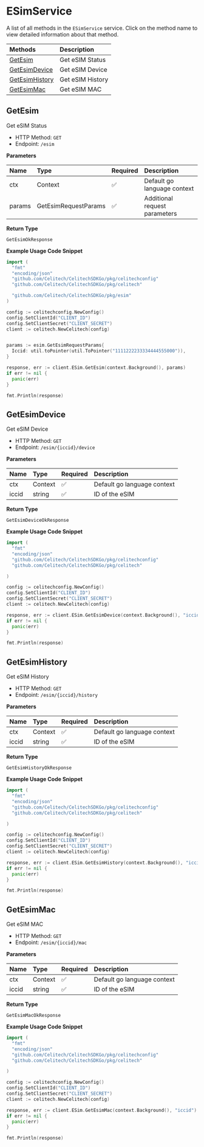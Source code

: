 # ESimService

A list of all methods in the `ESimService` service. Click on the method name to view detailed information about that method.

| Methods                           | Description      |
| :-------------------------------- | :--------------- |
| [GetEsim](#getesim)               | Get eSIM Status  |
| [GetEsimDevice](#getesimdevice)   | Get eSIM Device  |
| [GetEsimHistory](#getesimhistory) | Get eSIM History |
| [GetEsimMac](#getesimmac)         | Get eSIM MAC     |

## GetEsim

Get eSIM Status

- HTTP Method: `GET`
- Endpoint: `/esim`

**Parameters**

| Name   | Type                 | Required | Description                   |
| :----- | :------------------- | :------- | :---------------------------- |
| ctx    | Context              | ✅       | Default go language context   |
| params | GetEsimRequestParams | ✅       | Additional request parameters |

**Return Type**

`GetEsimOkResponse`

**Example Usage Code Snippet**

```go
import (
  "fmt"
  "encoding/json"
  "github.com/Celitech/CelitechSDKGo/pkg/celitechconfig"
  "github.com/Celitech/CelitechSDKGo/pkg/celitech"

  "github.com/Celitech/CelitechSDKGo/pkg/esim"
)

config := celitechconfig.NewConfig()
config.SetClientId("CLIENT_ID")
config.SetClientSecret("CLIENT_SECRET")
client := celitech.NewCelitech(config)


params := esim.GetEsimRequestParams{
  Iccid: util.toPointer(util.ToPointer("1111222233334444555000")),
}

response, err := client.ESim.GetEsim(context.Background(), params)
if err != nil {
  panic(err)
}

fmt.Println(response)
```

## GetEsimDevice

Get eSIM Device

- HTTP Method: `GET`
- Endpoint: `/esim/{iccid}/device`

**Parameters**

| Name  | Type    | Required | Description                 |
| :---- | :------ | :------- | :-------------------------- |
| ctx   | Context | ✅       | Default go language context |
| iccid | string  | ✅       | ID of the eSIM              |

**Return Type**

`GetEsimDeviceOkResponse`

**Example Usage Code Snippet**

```go
import (
  "fmt"
  "encoding/json"
  "github.com/Celitech/CelitechSDKGo/pkg/celitechconfig"
  "github.com/Celitech/CelitechSDKGo/pkg/celitech"

)

config := celitechconfig.NewConfig()
config.SetClientId("CLIENT_ID")
config.SetClientSecret("CLIENT_SECRET")
client := celitech.NewCelitech(config)

response, err := client.ESim.GetEsimDevice(context.Background(), "iccid")
if err != nil {
  panic(err)
}

fmt.Println(response)
```

## GetEsimHistory

Get eSIM History

- HTTP Method: `GET`
- Endpoint: `/esim/{iccid}/history`

**Parameters**

| Name  | Type    | Required | Description                 |
| :---- | :------ | :------- | :-------------------------- |
| ctx   | Context | ✅       | Default go language context |
| iccid | string  | ✅       | ID of the eSIM              |

**Return Type**

`GetEsimHistoryOkResponse`

**Example Usage Code Snippet**

```go
import (
  "fmt"
  "encoding/json"
  "github.com/Celitech/CelitechSDKGo/pkg/celitechconfig"
  "github.com/Celitech/CelitechSDKGo/pkg/celitech"

)

config := celitechconfig.NewConfig()
config.SetClientId("CLIENT_ID")
config.SetClientSecret("CLIENT_SECRET")
client := celitech.NewCelitech(config)

response, err := client.ESim.GetEsimHistory(context.Background(), "iccid")
if err != nil {
  panic(err)
}

fmt.Println(response)
```

## GetEsimMac

Get eSIM MAC

- HTTP Method: `GET`
- Endpoint: `/esim/{iccid}/mac`

**Parameters**

| Name  | Type    | Required | Description                 |
| :---- | :------ | :------- | :-------------------------- |
| ctx   | Context | ✅       | Default go language context |
| iccid | string  | ✅       | ID of the eSIM              |

**Return Type**

`GetEsimMacOkResponse`

**Example Usage Code Snippet**

```go
import (
  "fmt"
  "encoding/json"
  "github.com/Celitech/CelitechSDKGo/pkg/celitechconfig"
  "github.com/Celitech/CelitechSDKGo/pkg/celitech"

)

config := celitechconfig.NewConfig()
config.SetClientId("CLIENT_ID")
config.SetClientSecret("CLIENT_SECRET")
client := celitech.NewCelitech(config)

response, err := client.ESim.GetEsimMac(context.Background(), "iccid")
if err != nil {
  panic(err)
}

fmt.Println(response)
```
